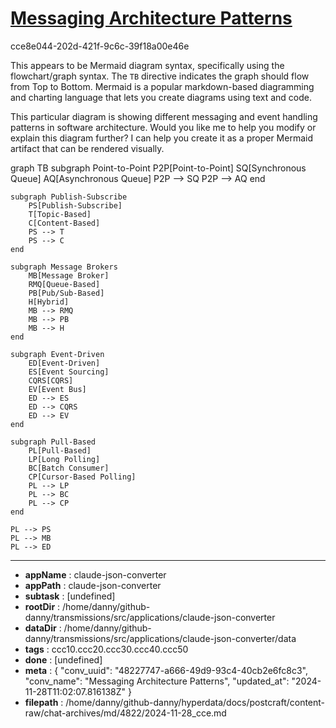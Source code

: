 # [Messaging Architecture Patterns](https://claude.ai/chat/48227747-a666-49d9-93c4-40cb2e6fc8c3)

cce8e044-202d-421f-9c6c-39f18a00e46e

 This appears to be Mermaid diagram syntax, specifically using the flowchart/graph syntax. The `TB` directive indicates the graph should flow from Top to Bottom. Mermaid is a popular markdown-based diagramming and charting language that lets you create diagrams using text and code.

This particular diagram is showing different messaging and event handling patterns in software architecture. Would you like me to help you modify or explain this diagram further? I can help you create it as a proper Mermaid artifact that can be rendered visually.



<antArtifact identifier="messaging-patterns" type="application/vnd.ant.mermaid" title="Messaging Patterns Architecture">
graph TB
    subgraph Point-to-Point
        P2P[Point-to-Point]
        SQ[Synchronous Queue]
        AQ[Asynchronous Queue]
        P2P --> SQ
        P2P --> AQ
    end

    subgraph Publish-Subscribe
        PS[Publish-Subscribe]
        T[Topic-Based]
        C[Content-Based]
        PS --> T
        PS --> C
    end

    subgraph Message Brokers
        MB[Message Broker]
        RMQ[Queue-Based]
        PB[Pub/Sub-Based]
        H[Hybrid]
        MB --> RMQ
        MB --> PB
        MB --> H
    end

    subgraph Event-Driven
        ED[Event-Driven]
        ES[Event Sourcing]
        CQRS[CQRS]
        EV[Event Bus]
        ED --> ES
        ED --> CQRS
        ED --> EV
    end

    subgraph Pull-Based
        PL[Pull-Based]
        LP[Long Polling]
        BC[Batch Consumer]
        CP[Cursor-Based Polling]
        PL --> LP
        PL --> BC
        PL --> CP
    end

    PL --> PS
    PL --> MB
    PL --> ED


---

* **appName** : claude-json-converter
* **appPath** : claude-json-converter
* **subtask** : [undefined]
* **rootDir** : /home/danny/github-danny/transmissions/src/applications/claude-json-converter
* **dataDir** : /home/danny/github-danny/transmissions/src/applications/claude-json-converter/data
* **tags** : ccc10.ccc20.ccc30.ccc40.ccc50
* **done** : [undefined]
* **meta** : {
  "conv_uuid": "48227747-a666-49d9-93c4-40cb2e6fc8c3",
  "conv_name": "Messaging Architecture Patterns",
  "updated_at": "2024-11-28T11:02:07.816138Z"
}
* **filepath** : /home/danny/github-danny/hyperdata/docs/postcraft/content-raw/chat-archives/md/4822/2024-11-28_cce.md